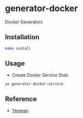 # generator-docker
Docker Generators

## Installation
```bash
make install
```

## Usage
- Create Docker Service Stub:
```
yo generator-docker:service
```

## Reference
- [Yeoman](http://yeoman.io)
